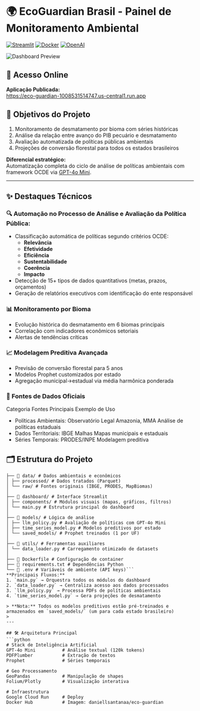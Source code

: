 # 🌍 EcoGuardian Brasil - Painel de Monitoramento Ambiental

[![Streamlit](https://img.shields.io/badge/Streamlit-FF4B4B?style=for-the-badge&logo=Streamlit&logoColor=white)](https://eco-guardian-1008531514747.us-central1.run.app)
[![Docker](https://img.shields.io/badge/Docker-2496ED?style=for-the-badge&logo=docker&logoColor=white)](https://hub.docker.com/r/daniellsantanaa/eco-guardian)
[![OpenAI](https://img.shields.io/badge/GPT-4o_Mini-412991?style=for-the-badge&logo=openai&logoColor=white)](https://openai.com/index/gpt-4o-mini-advancing-cost-efficient-intelligence/)

![Dashboard Preview](https://raw.githubusercontent.com/daniell-santana/eco_guardian_br/main/assets/dashboard_preview.png)

## 🚀 Acesso Online
**Aplicação Publicada:**  
https://eco-guardian-1008531514747.us-central1.run.app

## 🎯 Objetivos do Projeto
1. Monitoramento de desmatamento por bioma com séries históricas
2. Análise da relação entre avanço do PIB pecuário e desmatamento
3. Avaliação automatizada de políticas públicas ambientais
4. Projeções de conversão florestal para todos os estados brasileiros

**Diferencial estratégico:**  
Automatização completa do ciclo de análise de políticas ambientais com framework OCDE via [GPT-4o Mini](https://openai.com/index/gpt-4o-mini-advancing-cost-efficient-intelligence/).

---

## ✨ Destaques Técnicos
### 🔍 Automação no Processo de Análise e Avaliação da Política Pública:
- Classificação automática de políticas segundo critérios OCDE:
  - **Relevância**
  - **Efetividade** 
  - **Eficiência**
  - **Sustentabilidade**
  - **Coerência**
  - **Impacto**
- Detecção de 15+ tipos de dados quantitativos (metas, prazos, orçamentos)
- Geração de relatórios executivos com identificação do ente responsável

### 📊 Monitoramento por Bioma
- Evolução histórica do desmatamento em 6 biomas principais
- Correlação com indicadores econômicos setoriais
- Alertas de tendências críticas

### 📈 Modelagem Preditiva Avançada
- Previsão de conversão florestal para 5 anos
- Modelos Prophet customizados por estado
- Agregação municipal->estadual via média harmônica ponderada

### 📂 Fontes de Dados Oficiais
Categoria	Fontes Principais	Exemplo de Uso
- Políticas Ambientais:	Observatório Legal Amazonia, MMA	Análise de políticas estaduais
- Dados Territoriais:	IBGE Malhas	Mapas municipais e estaduais
- Séries Temporais:	PRODES/INPE	Modelagem preditiva

## 🗂 Estrutura do Projeto
```eco_guardian/
├── 📁 data/ # Dados ambientais e econômicos
│ ├── processed/ # Dados tratados (Parquet)
│ └── raw/ # Fontes originais (IBGE, PRODES, MapBiomas)
│
├── 📁 dashboard/ # Interface Streamlit
│ ├── components/ # Módulos visuais (mapas, gráficos, filtros)
│ └── main.py # Estrutura principal do dashboard
│
├── 📁 models/ # Lógica de análise
│ ├── llm_policy.py # Avaliação de políticas com GPT-4o Mini
│ ├── time_series_model.py # Modelos preditivos por estado
│ └── saved_models/ # Prophet treinados (1 por UF)
│
├── 📁 utils/ # Ferramentas auxiliares
│ └── data_loader.py # Carregamento otimizado de datasets
│
├── 📄 Dockerfile # Configuração de container
├── 📄 requirements.txt # Dependências Python
└── 📄 .env # Variáveis de ambiente (API keys)```
**Principais Fluxos:**
1. `main.py` → Orquestra todos os módulos do dashboard
2. `data_loader.py` → Centraliza acesso aos dados processados
3. `llm_policy.py` → Processa PDFs de políticas ambientais
4. `time_series_model.py` → Gera projeções de desmatamento

> **Nota:** Todos os modelos preditivos estão pré-treinados e armazenados em `saved_models/` (um para cada estado brasileiro)
> 
---

## 🛠 Arquitetura Principal
```python
# Stack de Inteligência Artificial
GPT-4o Mini          # Análise textual (120k tokens)
PDFPlumber           # Extração de textos
Prophet              # Séries temporais

# Geo Processamento
GeoPandas            # Manipulação de shapes
Folium/Plotly        # Visualização interativa

# Infraestrutura
Google Cloud Run     # Deploy
Docker Hub           # Imagem: daniellsantanaa/eco-guardian
